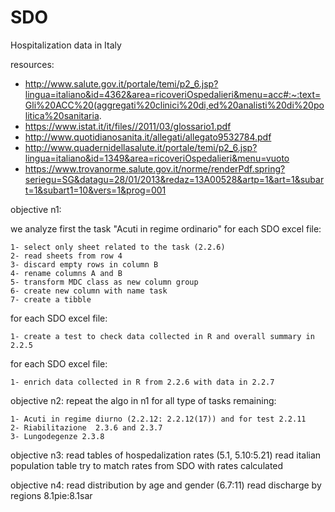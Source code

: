 # SDO
Hospitalization data in Italy

resources:  

- http://www.salute.gov.it/portale/temi/p2_6.jsp?lingua=italiano&id=4362&area=ricoveriOspedalieri&menu=acc#:~:text=Gli%20ACC%20(aggregati%20clinici%20di,ed%20analisti%20di%20politica%20sanitaria.
- https://www.istat.it/it/files//2011/03/glossario1.pdf
- http://www.quotidianosanita.it/allegati/allegato9532784.pdf
- http://www.quadernidellasalute.it/portale/temi/p2_6.jsp?lingua=italiano&id=1349&area=ricoveriOspedalieri&menu=vuoto
- https://www.trovanorme.salute.gov.it/norme/renderPdf.spring?seriegu=SG&datagu=28/01/2013&redaz=13A00528&artp=1&art=1&subart=1&subart1=10&vers=1&prog=001


objective n1: 

we analyze first the task "Acuti in regime ordinario" 
for each SDO excel file:  

    1- select only sheet related to the task (2.2.6)
    2- read sheets from row 4  
    3- discard empty rows in column B  
    4- rename columns A and B  
    5- transform MDC class as new column group  
    6- create new column with name task
    7- create a tibble

for each SDO excel file:

    1- create a test to check data collected in R and overall summary in 2.2.5
    
for each SDO excel file:

    1- enrich data collected in R from 2.2.6 with data in 2.2.7
    

objective n2:
repeat the algo in n1 for all type of tasks remaining:  

    1- Acuti in regime diurno (2.2.12: 2.2.12(17)) and for test 2.2.11
    2- Riabilitazione  2.3.6 and 2.3.7
    3- Lungodegenze 2.3.8
    
objective n3:
read tables of hospedalization rates (5.1, 5.10:5.21)
read italian population table
try to match rates from SDO with rates calculated

objective n4:
read distribution by age and gender (6.7:11)
read discharge by regions 8.1pie:8.1sar


